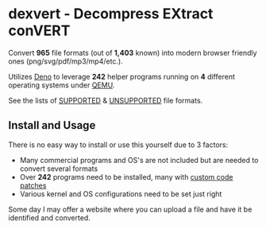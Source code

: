 # dexvert - Decompress EXtract conVERT
Convert **965** file formats (out of **1,403** known) into modern browser friendly ones (png/svg/pdf/mp3/mp4/etc.).

Utilizes [Deno](https://deno.land/) to leverage **242** helper programs running on **4** different operating systems under [QEMU](https://www.qemu.org/).

See the lists of [SUPPORTED](SUPPORTED.md) & [UNSUPPORTED](UNSUPPORTED.md) file formats.

## Install and Usage
There is no easy way to install or use this yourself due to 3 factors:
* Many commercial programs and OS's are not included but are needed to convert several formats
* Over **242** programs need to be installed, many with [custom code patches](https://github.com/Sembiance/dexvert-gentoo-overlay)
* Various kernel and OS configurations need to be set just right

Some day I may offer a website where you can upload a file and have it be identified and converted.